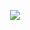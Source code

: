  
 
<!-- Stat commits -->
<p align="center">
<a href="http://www.github.com/mrgsdev">
    <img src="https://github-readme-streak-stats.herokuapp.com/?user=mrgsdev&stroke=ffffff&background=1c1917&ring=0891b2&fire=0891b2&currStreakNum=ffffff&currStreakLabel=0891b2&sideNums=ffffff&sideLabels=ffffff&dates=ffffff&hide_border=true" /></a>
</p>


</h3>

<!-- Social Media  

<h3 align="center">Email & Telegram</h3>

<p align="center">
 <a href="mailto:mrgsdev@gmail.com">
    <img src="https://github.com/mrgsdev/mrgsdev/assets/157994617/52f18f38-1a72-4c23-85e8-cda60d627ce7" width="60" height="60"/>
 </a>
 <a href="https://t.me/mrgsdev"> <!--  https://teleg.run/mrgsdev
    <img src="https://github.com/mrgsdev/mrgsdev/assets/157994617/1b13e8aa-ffaa-463b-bde3-274faa8b5f7f"  width="60" height="60"/>
 </a>
</p>
</center>  
 -->

 
<!-- (https://github.com/antonkomarev/github-profile-views-counter) 


 <h3 align="center">Languages and Tools:</h3>
 <p align="center">
 <a href="https://developer.apple.com/xcode/">
    <img src="https://github.com/mrgsdev/mrgsdev/assets/157994617/5a0c51a4-23bc-493e-a70f-df726ca87972" alt="xcode" width="70" height="70"/>
</a>
 <a href="https://www.swift.org/documentation/">
    <img src="https://github.com/mrgsdev/mrgsdev/assets/157994617/5940aa10-f69f-450f-8141-be08db8f6165" alt="swift" width="70" height="70"/>
</a> 
 <a href="https://github.com/">
    <img src="https://github.com/mrgsdev/mrgsdev/assets/157994617/607a52eb-f55e-4381-be3d-4050ac1a34f0" alt="git" width="70" height="70"/>
</a> 
 <a href="https://git-fork.com/">
    <img src="https://github.com/mrgsdev/mrgsdev/assets/157994617/1d74ce50-da6b-4b66-8d63-c8d5908d1641" alt="fork" width="70" height="70"/>
</a> 
</p>
 <p align="center">
 <a href="https://www.sourcetreeapp.com/">
    <img src="https://github.com/mrgsdev/mrgsdev/assets/157994617/890c6774-523c-4bb2-92bc-89538f48619a" alt="sourcetree" width="70" height="70"/>
</a> 
 <a href="https://www.firebase.com/">
    <img src="https://github.com/mrgsdev/mrgsdev/assets/157994617/2b493f83-61a4-4ca3-b763-da5749c0c4a2" alt="firebase" width="70" height="70"/>
</a> 
 <a href="https://www.adobe.com/products/photoshop.html">
    <img src="https://github.com/mrgsdev/mrgsdev/assets/157994617/fcb48313-8e2e-45c3-80f9-cf68302fe347" alt="photoshop" width="70" height="70"/>
</a>  

 <a href="https://www.figma.com/">
    <img src="https://github.com/mrgsdev/mrgsdev/assets/157994617/6aaed9b8-cba3-4066-b5cf-024b62831916" alt="figma" width="70" height="70"/>
</a>
-->
<!-- Hobbies 
 <h3 align="center">Hobbies</h3>
 <p align="center">
 <a href="https://www.image-line.com/fl-studio/">
    <img src="https://github.com/mrgsdev/mrgsdev/assets/157994617/34f97a7b-7033-4c57-a29e-45c38f33f0b3" alt="fl" width="70" height="70"/>
</a>
 <a href="https://www.ableton.com/">
    <img src="https://github.com/mrgsdev/mrgsdev/assets/157994617/c5d476ba-db6a-4ff4-b6cb-3c8e18b064e5" alt="ableton" width="70" height="70"/>
</a> 

 
 <a href="https://www.blackmagicdesign.com/products/davinciresolve">
    <img src="https://github.com/mrgsdev/mrgsdev/assets/157994617/37bc87c0-1aa7-43ed-a195-f080e0c16398" alt="resolve" width="70" height="70"/>
</a> 
</p>
-->

